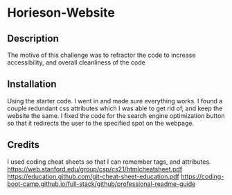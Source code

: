 # Horieson-Website

## Description

The motive of this challenge was to refractor the code to increase accessibility, and overall cleanliness of the code 


## Installation

Using the starter code. I went in and made sure everything works. I found a couple redundant css attributes which I was able to get rid of, and keep the website the same. I fixed the code for the search engine optimization button so that it redirects the user to the specified spot on the webpage. 


## Credits
I used coding cheat sheets so that I can remember tags, and attributes. 
https://web.stanford.edu/group/csp/cs21/htmlcheatsheet.pdf
https://education.github.com/git-cheat-sheet-education.pdf
https://coding-boot-camp.github.io/full-stack/github/professional-readme-guide




